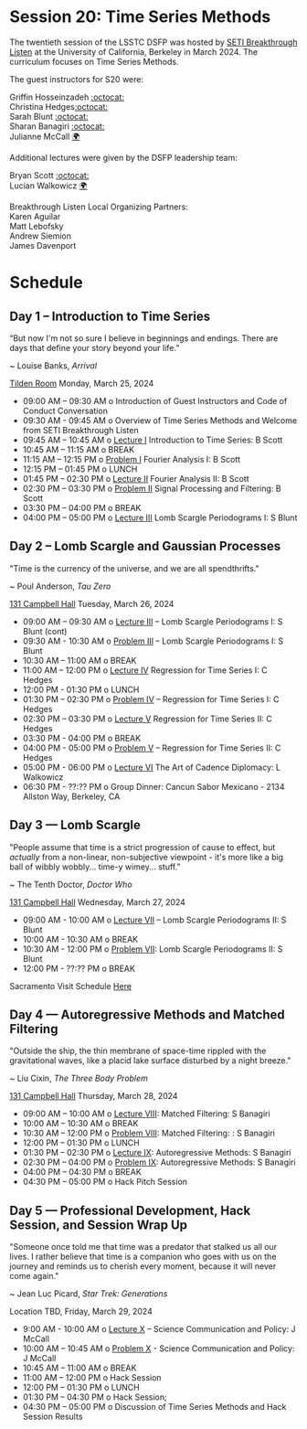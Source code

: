 # Session 20: Time Series Methods 

The twentieth session of the LSSTC DSFP was hosted by [SETI Breakthrough Listen](https://seti.berkeley.edu/listen/) at the University of California, Berkeley in March 2024. The curriculum focuses on Time Series Methods.

The guest instructors for S20 were:  

Griffin Hosseinzadeh [:octocat:](https://github.com/griffin-h)   
Christina Hedges[:octocat:](https://github.com/christinahedges)  
Sarah Blunt [:octocat:](https://github.com/sblunt)  
Sharan Banagiri [:octocat:](https://github.com/sharanbngr)  
Julianne McCall [:earth_africa:](https://opr.ca.gov/ciapm/about/staff.html#current-staff)  

Additional lectures were given by the DSFP leadership team:  

Bryan Scott [:octocat:](https://github.com/bscot)  
Lucian Walkowicz [:earth_africa:](https://notnotrocketscience.com/home)

Breakthrough Listen Local Organizing Partners:   
Karen Aguilar   
Matt Lebofsky    
Andrew Siemion    
James Davenport  

# Schedule


## Day 1 – Introduction to Time Series 

“But now I'm not so sure I believe in beginnings and endings. There are days that define your story beyond your life.”

~ Louise Banks, *Arrival* 


[Tilden Room](https://maps.app.goo.gl/ARbHSxmpQyZdKMGR6) Monday, March 25, 2024

 * 09:00 AM – 09:30 AM  o Introduction of Guest Instructors and Code of Conduct Conversation
 * 09:30 AM - 09:45 AM  o Overview of Time Series Methods and Welcome from SETI Breakthrough Listen 
 * 09:45 AM – 10:45 AM  o [Lecture I](Day1/) Introduction to Time Series: B Scott
 * 10:45 AM – 11:15 AM  o  BREAK
 * 11:15 AM – 12:15 PM  o  [Problem I](Day1/) Fourier Analysis I: B Scott
 * 12:15 PM – 01:45 PM  o  LUNCH
 * 01:45 PM – 02:30 PM  o [Lecture II](Day1/) Fourier Analysis II: B Scott
 * 02:30 PM – 03:30 PM  o [Problem II](Day1/) Signal Processing and Filtering: B Scott
 * 03:30 PM – 04:00 PM  o  BREAK
 * 04:00 PM – 05:00 PM  o [Lecture III]() Lomb Scargle Periodograms I: S Blunt
 
## Day 2 – Lomb Scargle and Gaussian Processes

"Time is the currency of the universe, and we are all spendthrifts."

~ Poul Anderson, *Tau Zero*

[131 Campbell Hall](https://maps.app.goo.gl/JSyRYM2KKyLLfoXdA?_nr=1) Tuesday, March 26, 2024

 * 09:00 AM – 09:30 AM  o [Lecture III](Day2/) – Lomb Scargle Periodograms I: S Blunt (cont) 
 * 09:30 AM - 10:30 AM o [Problem III](Day2/) – Lomb Scargle Periodograms I: S Blunt 
 * 10:30 AM – 11:00 AM  o  BREAK
 * 11:00 AM – 12:00 PM  o [Lecture IV](Day2/) Regression for Time Series I: C Hedges
 * 12:00 PM - 01:30 PM o LUNCH 
 * 01:30 PM – 02:30 PM  o [Problem IV](Day2/) – Regression for Time Series I: C Hedges
 * 02:30 PM – 03:30 PM  o [Lecture V](Day2/) Regression for Time Series II: C Hedges
 * 03:30 PM - 04:00 PM o BREAK 
 * 04:00 PM - 05:00 PM o [Problem V](Day2/) – Regression for Time Series II: C Hedges
 * 05:00 PM - 06:00 PM o [Lecture VI](Day2/) The Art of Cadence Diplomacy: L Walkowicz
 * 06:30 PM - ??:?? PM o Group Dinner: Cancun Sabor Mexicano - 2134 Allston Way, Berkeley, CA
 
## Day 3 — Lomb Scargle 

"People assume that time is a strict progression of cause to effect, but *actually* from a non-linear, non-subjective viewpoint - it's more like a big ball of wibbly wobbly... time-y wimey... stuff."

~ The Tenth Doctor, *Doctor Who*

[131 Campbell Hall](https://maps.app.goo.gl/JSyRYM2KKyLLfoXdA?_nr=1) Wednesday, March 27, 2024

* 09:00 AM - 10:00 AM o [Lecture VII](Day3/) – Lomb Scargle Periodograms II: S Blunt
* 10:00 AM - 10:30 AM o BREAK
* 10:30 AM - 12:00 PM o [Problem VII](Day3/): Lomb Scargle Periodograms II: S Blunt
* 12:00 PM - ??:?? PM o BREAK

Sacramento Visit Schedule [Here](https://github.com/LSSTC-DSFP/Session-20/blob/main/Sacramento-schedule.md) 

## Day 4 — Autoregressive Methods and Matched Filtering 

"Outside the ship, the thin membrane of space-time rippled with the gravitational waves, like a placid lake surface disturbed by a night breeze."

~ Liu Cixin, *The Three Body Problem*

[131 Campbell Hall](https://maps.app.goo.gl/JSyRYM2KKyLLfoXdA?_nr=1) Thursday, March 28, 2024

* 09:00 AM – 10:00 AM o [Lecture VIII](Day4/): Matched Filtering: S Banagiri
* 10:00 AM – 10:30 AM o BREAK 
* 10:30 AM – 12:00 PM o [Problem VIII](Day4/):  Matched Filtering: : S Banagiri
* 12:00 PM – 01:30 PM o LUNCH
* 01:30 PM – 02:30 PM o [Lecture IX](Day4/):  Autoregressive Methods: S Banagiri
* 02:30 PM – 04:00 PM o [Problem IX](Day4/):  Autoregressive Methods: S Banagiri
* 04:00 PM – 04:30 PM o BREAK 
* 04:30 PM – 05:00 PM o Hack Pitch Session  
 
## Day 5 — Professional Development, Hack Session, and Session Wrap Up 

"Someone once told me that time was a predator that stalked us all our lives. I rather believe that time is a companion who goes with us on the journey and reminds us to cherish every moment, because it will never come again."

~ Jean Luc Picard, *Star Trek: Generations*

Location TBD, Friday, March 29, 2024

* 9:00 AM - 10:00  AM o [Lecture X](Day5/) – Science Communication and Policy: J McCall 
* 10:00 AM – 10:45 AM o [Problem X](Day5/) - Science Communication and Policy: J McCall 
* 10:45 AM – 11:00 AM o BREAK 
* 11:00 AM – 12:00 PM o Hack Session 
* 12:00 PM – 01:30 PM o LUNCH 
* 01:30 PM – 04:30 PM o Hack Session;
* 04:30 PM – 05:00 PM o Discussion of Time Series Methods and Hack Session Results 
